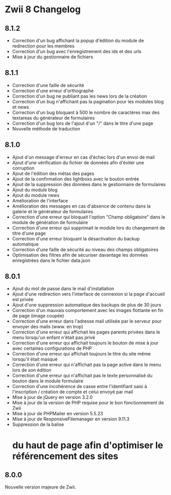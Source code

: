 Zwii 8 Changelog
================

## 8.1.2
* Correction d'un bug affichant la popup d'édition du module de redirection pour les membres
* Correction d'un bug avec l'enregistrement des ids et des urls
* Mise à jour du gestionnaire de fichiers

## 8.1.1
* Correction d'une faille de sécurité
* Correction d'une erreur d'orthographe
* Correction d'un bug ne publiant pas les news lors de la création
* Correction d'un bug n'affichant pas la pagination pour les modules blog et news
* Correction d'un bug bloquant à 500 le nombre de caractères max des textareas du générateur de formulaires
* Correction d'un bug lors de l'ajout d'un "/" dans le titre d'une page
* Nouvelle méthode de traduction

## 8.1.0
* Ajout d'un message d'erreur en cas d'échec lors d'un envoi de mail
* Ajout d'une vérification du fichier de données afin d'éviter une corruption
* Ajout de l'édition des métas des pages
* Ajout de la confirmation des lightboxs avec le bouton entrée
* Ajout de la suppression des données dans le gestionnaire de formulaires
* Ajout du module blog
* Ajout du module news
* Amélioration de l'interface
* Amélioration des messages en cas d'absence de contenu dans la galerie et le générateur de formulaires
* Correction d'une erreur qui bloquait l'option "Champ obligatoire" dans le module de génération de formulaire
* Correction d'une erreur qui supprimait le module lors du changement de titre d'une page
* Correction d'une erreur bloquant la désactivation du backup automatique
* Correction d'une faille de sécurité au niveau des champs obligatoires
* Optimisation des filtres afin de sécuriser davantage les données enregistrées dans le fichier data.json

## 8.0.1
* Ajout du mot de passe dans le mail d'installation
* Ajout d'une redirection vers l'interface de connexion si la page d'accueil est privée
* Ajout d'une suppression automatique des backups de plus de 30 jours
* Correction d'un mauvais comportement avec les images flottante en fin de page (image coupée)
* Correction d'une erreur dans l'adresse mail utilisée par le serveur pour envoyer des mails (www. en trop)
* Correction d'une erreur qui affichait les pages parents privées dans le menu lorsqu'un enfant n'était pas privé
* Correction d'une erreur qui affichait toujours le bouton de mise à jour avec certaines configurations de PHP
* Correction d'une erreur qui affichait toujours le titre du site même lorsqu'il était masqué
* Correction d'une erreur qui n'affichait pas la page active dans le menu lors de son édition
* Correction d'une erreur qui n'affichait pas le texte personnalisé du bouton dans le module formulaire
* Correction d'une incohérence de casse entre l'identifiant saisi à l'inscription / création de compte et celui envoyé par mail
* Mise à jour de jQuery en version 3.2.0
* Mise à jour de la version de PHP requise pour le bon fonctionnement de Zwii
* Mise à jour de PHPMailer en version 5.5.23
* Mise à jour de ResponsiveFilemanager en version 9.11.3
* Suppression de la balise <h1> du haut de page afin d'optimiser le référencement des sites

## 8.0.0
Nouvelle version majeure de Zwii.